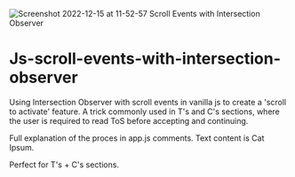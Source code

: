 
![Screenshot 2022-12-15 at 11-52-57 Scroll Events with Intersection Observer](https://user-images.githubusercontent.com/66869833/207854051-d24704bf-9847-4ee3-a9c9-aab1277719b5.png)


# Js-scroll-events-with-intersection-observer

Using Intersection Observer with scroll events in vanilla js to create a 'scroll to activate' feature. A trick commonly used in T's and C's sections, where 
the user is required to read ToS before accepting and continuing.

Full explanation of the proces in app.js comments. Text content is Cat Ipsum.

Perfect for T's + C's sections.

